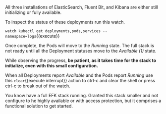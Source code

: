 All three installations of ElasticSearch, Fluent Bit, and Kibana are either still initializing or fully available.

To inspect the status of these deployments run this watch.

`watch kubectl get deployments,pods,services --namespace=logs`{{execute}}

Once complete, the Pods will move to the _Running_ state. The full stack is not ready until all the Deployment statuses move to the _Available (1)_ state.

While observing the progress, **be patient, as it takes time for the stack to initialize, even with this small configuration.**

When all Deployments report _Available_ and the Pods report _Running_ use this ```clear```{{execute interrupt}} action to ctrl-c and clear the shell or press ctrl-c to break out of the watch.

You know have a full EFK stack running. Granted this stack smaller and not configure to he highly available or with access protection, but it comprises a functional solution to get started.
